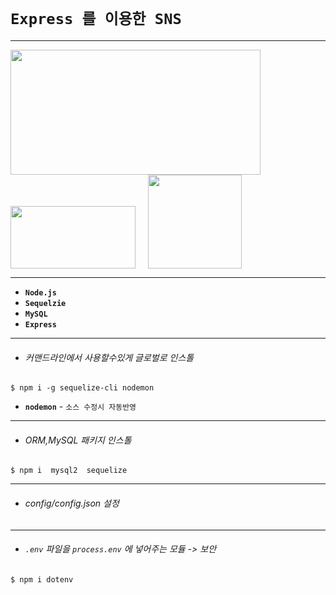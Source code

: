 # `Express 를 이용한 SNS`

----
<img src="https://cdn-images-1.medium.com/max/1200/0*ShbzlvZjT-VI72oW.png" width ='400' height ='200' >
<img src="https://upload.wikimedia.org/wikipedia/en/thumb/6/62/MySQL.svg/1200px-MySQL.svg.png" width='200' height ="100"><span style="width:20px; display:inline-block" ></span><img src = "https://encrypted-tbn0.gstatic.com/images?q=tbn:ANd9GcQNLB2jaw7mK8XLZMDOiegBqpDwor7tPTIgnwHQK2PdjyA_6M54" width ="150" >

----

- **`Node.js`**             
- **`Sequelzie`**
- **`MySQL`**
- **`Express`**

----

- ###### 커맨드라인에서 사용할수있게 글로벌로 인스톨

```
$ npm i -g sequelize-cli nodemon
```
-   **`nodemon`** - `소스 수정시 자동반영`
---

- ###### ORM,MySQL 패키지 인스톨
```
$ npm i  mysql2  sequelize
```


---


- ###### config/config.json 설정 
---
- ###### `.env` 파일을 `process.env` 에 넣어주는 모듈 -> 보안
```
$ npm i dotenv
```
